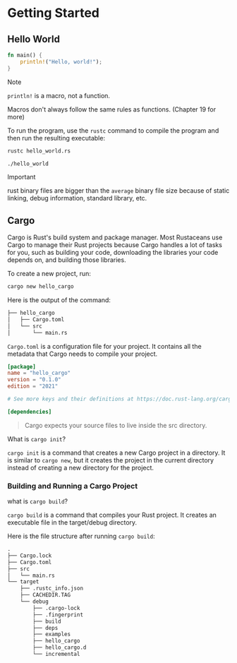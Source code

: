 # Getting Started

## Hello World

```rust
fn main() {
    println!("Hello, world!");
}
```

> [!NOTE]
> `println!` is a macro, not a function.
>
> Macros don't always follow the same rules as functions. (Chapter 19 for more)

To run the program, use the `rustc` command to compile the program and then run the resulting executable:

```bash
rustc hello_world.rs
```

```bash
./hello_world
```

> [!IMPORTANT]
> rust binary files are bigger than the `average` binary file size because of static linking,
> debug information, standard library, etc.

## Cargo

Cargo is Rust's build system and package manager. Most Rustaceans use Cargo to manage their Rust projects because Cargo handles a lot of tasks for you, such as building your code, downloading the libraries your code depends on, and building those libraries.

To create a new project, run:

```bash
cargo new hello_cargo
```
Here is the output of the command:

```html
├── hello_cargo
│   ├── Cargo.toml
│   └── src
│       └── main.rs
```

`Cargo.toml` is a configuration file for your project. It contains all the metadata that Cargo needs to compile your project.

```toml
[package]
name = "hello_cargo"
version = "0.1.0"
edition = "2021"

# See more keys and their definitions at https://doc.rust-lang.org/cargo/reference/manifest.html

[dependencies]
```

> Cargo expects your source files to live inside the src directory.

What is `cargo init`?

`cargo init` is a command that creates a new Cargo project in a directory. It is similar to `cargo new`, but it creates the project in the current directory instead of creating a new directory for the project.

### Building and Running a Cargo Project

what is `cargo build`?

`cargo build` is a command that compiles your Rust project. It creates an executable file in the target/debug directory.

Here is the file structure after running `cargo build`:

```html
.
├── Cargo.lock
├── Cargo.toml
├── src
│   └── main.rs
└── target
    ├── .rustc_info.json
    ├── CACHEDIR.TAG
    └── debug
        ├── .cargo-lock
        ├── .fingerprint
        ├── build
        ├── deps
        ├── examples
        ├── hello_cargo
        ├── hello_cargo.d
        └── incremental
```

